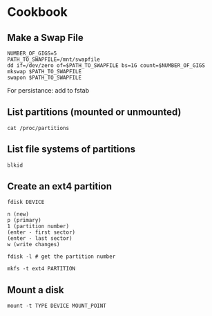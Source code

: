 # Cookbook

## Make a Swap File

```
NUMBER_OF_GIGS=5
PATH_TO_SWAPFILE=/mnt/swapfile
dd if=/dev/zero of=$PATH_TO_SWAPFILE bs=1G count=$NUMBER_OF_GIGS
mkswap $PATH_TO_SWAPFILE
swapon $PATH_TO_SWAPFILE
```

For persistance: add to fstab

## List partitions (mounted or unmounted)

```shell
cat /proc/partitions
```

## List file systems of partitions

```shell
blkid
```

## Create an ext4 partition

```
fdisk DEVICE

n (new)
p (primary)
1 (partition number)
(enter - first sector)
(enter - last sector)
w (write changes)

fdisk -l # get the partition number

mkfs -t ext4 PARTITION
```

## Mount a disk

```shell
mount -t TYPE DEVICE MOUNT_POINT
```
